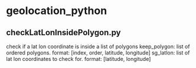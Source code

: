 # geolocation_python

## checkLatLonInsidePolygon.py
check if a lat lon coordinate is inside a list of polygons
keep_polygon: list of ordered polygons. format: [index, order, latitude, longitude]
sg_latlon: list of lat lon coordinates to check for. format: [latitude, longitude]
